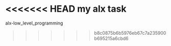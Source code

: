 <<<<<<< HEAD
my alx task
=======
alx-low_level_programming
>>>>>>> b8c0875b6b5976eb67c7a235900b695215a6cbd6
